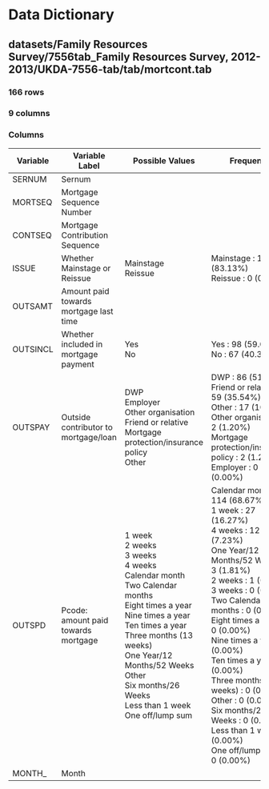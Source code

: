 # Data Dictionary

## datasets/Family Resources Survey/7556tab_Family Resources Survey, 2012-2013/UKDA-7556-tab/tab/mortcont.tab

### 166 rows

### 9 columns

### Columns

| Variable | Variable Label | Possible Values | Frequency |
| --- | --- | --- | --- |
| SERNUM | Sernum |  |  |
| MORTSEQ | Mortgage Sequence Number |  |  |
| CONTSEQ | Mortgage Contribution Sequence |  |  |
| ISSUE | Whether Mainstage or Reissue | Mainstage <br/>Reissue  | Mainstage : 138 (83.13%)<br/>Reissue : 0 (0.00%) |
| OUTSAMT | Amount paid towards mortgage last time |  |  |
| OUTSINCL | Whether included in mortgage payment | Yes <br/>No  | Yes : 98 (59.04%)<br/>No : 67 (40.36%) |
| OUTSPAY | Outside contributor to mortgage/loan | DWP <br/>Employer <br/>Other organisation <br/>Friend or relative <br/>Mortgage protection/insurance policy <br/>Other  | DWP : 86 (51.81%)<br/>Friend or relative : 59 (35.54%)<br/>Other : 17 (10.24%)<br/>Other organisation : 2 (1.20%)<br/>Mortgage protection/insurance policy : 2 (1.20%)<br/>Employer : 0 (0.00%) |
| OUTSPD | Pcode: amount paid towards mortgage | 1 week <br/>2 weeks <br/>3 weeks <br/>4 weeks <br/>Calendar month <br/>Two Calendar months <br/>Eight times a year <br/>Nine times a year <br/>Ten times a year <br/>Three months (13 weeks) <br/>One Year/12  Months/52 Weeks <br/>Other <br/>Six months/26 Weeks <br/>Less than 1 week <br/>One off/lump sum  | Calendar month : 114 (68.67%)<br/>1 week : 27 (16.27%)<br/>4 weeks : 12 (7.23%)<br/>One Year/12  Months/52 Weeks : 3 (1.81%)<br/>2 weeks : 1 (0.60%)<br/>3 weeks : 0 (0.00%)<br/>Two Calendar months : 0 (0.00%)<br/>Eight times a year : 0 (0.00%)<br/>Nine times a year : 0 (0.00%)<br/>Ten times a year : 0 (0.00%)<br/>Three months (13 weeks) : 0 (0.00%)<br/>Other : 0 (0.00%)<br/>Six months/26 Weeks : 0 (0.00%)<br/>Less than 1 week : 0 (0.00%)<br/>One off/lump sum : 0 (0.00%) |
| MONTH_ | Month |  |  |
